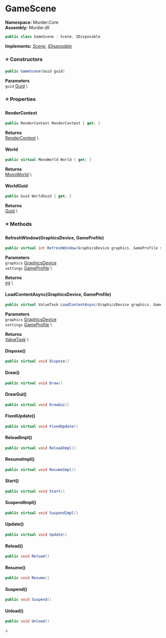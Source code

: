 # GameScene

**Namespace:** Murder.Core \
**Assembly:** Murder.dll

```csharp
public class GameScene : Scene, IDisposable
```

**Implements:** _[Scene](/Murder/Core/Scene.html), [IDisposable](https://learn.microsoft.com/en-us/dotnet/api/System.IDisposable?view=net-7.0)_

### ⭐ Constructors
```csharp
public GameScene(Guid guid)
```

**Parameters** \
`guid` [Guid](https://learn.microsoft.com/en-us/dotnet/api/System.Guid?view=net-7.0) \

### ⭐ Properties
#### RenderContext
```csharp
public RenderContext RenderContext { get; }
```

**Returns** \
[RenderContext](/Murder/Core/Graphics/RenderContext.html) \
#### World
```csharp
public virtual MonoWorld World { get; }
```

**Returns** \
[MonoWorld](/Murder/Core/MonoWorld.html) \
#### WorldGuid
```csharp
public Guid WorldGuid { get; }
```

**Returns** \
[Guid](https://learn.microsoft.com/en-us/dotnet/api/System.Guid?view=net-7.0) \
### ⭐ Methods
#### RefreshWindow(GraphicsDevice, GameProfile)
```csharp
public virtual int RefreshWindow(GraphicsDevice graphics, GameProfile settings)
```

**Parameters** \
`graphics` [GraphicsDevice](https://docs.monogame.net/api/Microsoft.Xna.Framework.Graphics.GraphicsDevice.html) \
`settings` [GameProfile](/Murder/Assets/GameProfile.html) \

**Returns** \
[int](https://learn.microsoft.com/en-us/dotnet/api/System.Int32?view=net-7.0) \

#### LoadContentAsync(GraphicsDevice, GameProfile)
```csharp
public virtual ValueTask LoadContentAsync(GraphicsDevice graphics, GameProfile settings)
```

**Parameters** \
`graphics` [GraphicsDevice](https://docs.monogame.net/api/Microsoft.Xna.Framework.Graphics.GraphicsDevice.html) \
`settings` [GameProfile](/Murder/Assets/GameProfile.html) \

**Returns** \
[ValueTask](https://learn.microsoft.com/en-us/dotnet/api/System.Threading.Tasks.ValueTask?view=net-7.0) \

#### Dispose()
```csharp
public virtual void Dispose()
```

#### Draw()
```csharp
public virtual void Draw()
```

#### DrawGui()
```csharp
public virtual void DrawGui()
```

#### FixedUpdate()
```csharp
public virtual void FixedUpdate()
```

#### ReloadImpl()
```csharp
public virtual void ReloadImpl()
```

#### ResumeImpl()
```csharp
public virtual void ResumeImpl()
```

#### Start()
```csharp
public virtual void Start()
```

#### SuspendImpl()
```csharp
public virtual void SuspendImpl()
```

#### Update()
```csharp
public virtual void Update()
```

#### Reload()
```csharp
public void Reload()
```

#### Resume()
```csharp
public void Resume()
```

#### Suspend()
```csharp
public void Suspend()
```

#### Unload()
```csharp
public void Unload()
```



⚡